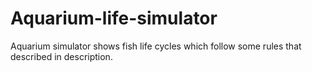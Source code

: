 Aquarium-life-simulator
=======================

Aquarium simulator shows fish life cycles which follow some rules that described in description. 